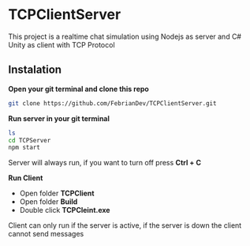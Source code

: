 # TCPClientServer
This project is a realtime chat simulation using Nodejs as server and C# Unity as client with TCP Protocol  
## Instalation
**Open your git terminal and clone this repo**

 ```bash
git clone https://github.com/FebrianDev/TCPClientServer.git
```
**Run server in your git terminal**
```bash
ls
cd TCPServer
npm start
```
Server will always run, if you want to turn off press **Ctrl + C**

**Run Client**
* Open folder **TCPClient**
* Open folder **Build**
* Double click **TCPCleint.exe**

Client can only run if the server is active, if the server is down the client cannot send messages
